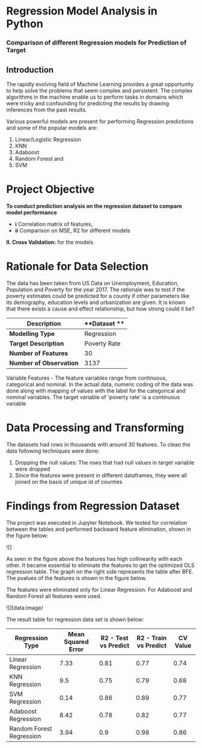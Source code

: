 # Regression Model Analysis in Python
### Comparison of different Regression models for Prediction of Target

## Introduction

The rapidly evolving field of Machine Learning provides a great opportunity to help solve the problems that seem complex and persistent. The complex algorithms in the machine enable us to perform tasks in domains which were tricky and confounding for predicting the results by drawing inferences from the past results.

Various powerful models are present for performing Regression predictions and some of the popular models are:

1. Linear/Logistic Regression
2. KNN
3. Adaboost
4. Random Forest and
5. SVM

# Project Objective

**To conduct prediction analysis on the regression dataset to compare model performance**

- **i** Correlation matrix of features, 
- **ii** Comparison on MSE, R2 for different models

**II. Cross Validation:** for the models


# Rationale for Data Selection

The data has been taken from US Data on Unemployment, Education, Population and Poverty for the year 2017. The rationale was to test if the poverty estimates could be predicted for a county if other parameters like its demography, education levels and urbanization are given. It is known that there exists a cause and effect relationship, but how strong could it be?

| **Description** | **Dataset ** |
| --- | --- | 
| **Modelling Type** | Regression | 
| **Target Description** | Poverty Rate |
| **Number of Features** | 30 | 
| **Number of Observation** | 3137 |

Variable Features - The feature variables range from continuous, categorical and nominal. In the actual data, numeric coding of the data was done along with mapping of values with the label for the categorical and nominal variables. The target variable of &#39;poverty rate&#39; is a continuous variable

# Data Processing and Transforming

The datasets had rows in thousands with around 30 features. To clean the data following techniques were done:

1. Dropping the null values: The rows that had null values in target variable were dropped
2. Since the features were present in different dataframes, they were all joined on the basis of unique id of counties

# Findings from Regression Dataset

The project was executed in Jupyter Notebook. We tested for correlation between the tables and performed backward feature elimination, shown in the figure below:

 ![]

As seen in the figure above the features has high collinearity with each other. It became essential to eliminate the features to get the optimized OLS regression table. The graph on the right side represents the table after BFE. The pvalues of the features is shown in the figure below.

The features were eliminated only for Linear Regression. For Adaboost and Random Forest all features were used.

 ![](data:image/

The result table for regression data set is shown below:

| Regression Type | Mean Squared Error | R2 - Test vs Predict | R2 - Train vs Predict | CV Value |
| --- | --- | --- | --- | --- |
| Linear Regression | 7.33 | 0.81 | 0.77 | 0.74 |
| KNN Regression | 9.5 | 0.75 | 0.79 | 0.68 |
| SVM Regression | 0.14 | 0.86 | 0.89 | 0.77 |
| Adaboost Regression | 8.42 | 0.78 | 0.82 | 0.77 |
| Random Forest Regression | 3.94 | 0.9 | 0.98 | 0.86 |



